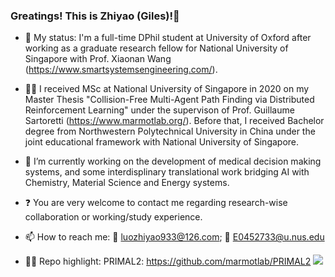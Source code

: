 ### Greatings! This is Zhiyao (Giles)!👋
- :school: My status: I'm a full-time DPhil student at University of Oxford after working as a graduate research fellow for National University of Singapore with Prof. Xiaonan Wang (https://www.smartsystemsengineering.com/). 
 
- :man_student: I received MSc at National University of Singapore in 2020 on my Master Thesis "Collision-Free Multi-Agent Path Finding via Distributed Reinforcement Learning" under the supervison of Prof. Guillaume Sartoretti (https://www.marmotlab.org/). Before that, I received Bachelor degree from Northwestern Polytechnical University in China under the joint educational framework with National University of Singapore. 
 
- 🔭 I’m currently working on the development of medical decision making systems, and some interdisplinary translational work bridging AI with Chemistry, Material Science and Energy systems.

- :question: You are very welcome to contact me regarding research-wise collaboration or working/study experience. 
 
- 📫 How to reach me: :email: luozhiyao933@126.com; :email: E0452733@u.nus.edu
 
- :scientist: Repo highlight: 
              PRIMAL2: https://github.com/marmotlab/PRIMAL2
![](https://github-readme-stats.vercel.app/api?username=GilesLuo)
<!--
**GilesLuo/GilesLuo** is a ✨ _special_ ✨ repository because its `README.md` (this file) appears on your GitHub profile.

Here are some ideas to get you started:


- 🌱 I’m currently learning ...
- 👯 I’m looking to collaborate on ...
- 🤔 I’m looking for help with ...
- 💬 Ask me about ...

- 😄 Pronouns: ...
- ⚡ Fun fact: ...
-->
